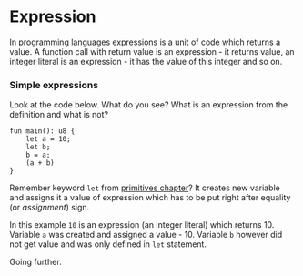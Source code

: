 # Expression

In programming languages expressions is a unit of code which returns a value. A function call with return value is an expression - it returns value, an integer literal is an expression - it has the value of this integer and so on.

### Simple expressions

Look at the code below. What do you see? What is an expression from the definition and what is not?

```Move
fun main(): u8 {
    let a = 10;
    let b;
    b = a;
    (a + b)
}
```

Remember keyword `let` from [primitives chapter](/chapters/primitives.md)? It creates new variable and assigns it a value of expression which has to be put right after equality (or *assignment*) sign.

In this example `10` is an expression (an integer literal) which returns 10. Variable `a` was created and assigned a value - 10. Variable `b` however did not get value and was only defined in `let` statement.

Going further.



